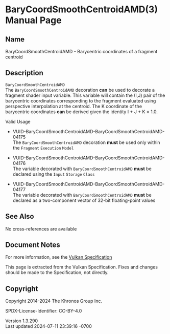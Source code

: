 # BaryCoordSmoothCentroidAMD(3) Manual Page

## Name

BaryCoordSmoothCentroidAMD - Barycentric coordinates of a fragment
centroid



## <a href="#_description" class="anchor"></a>Description

`BaryCoordSmoothCentroidAMD`  
The `BaryCoordSmoothCentroidAMD` decoration **can** be used to decorate
a fragment shader input variable. This variable will contain the (I,J)
pair of the barycentric coordinates corresponding to the fragment
evaluated using perspective interpolation at the centroid. The K
coordinate of the barycentric coordinates **can** be derived given the
identity I + J + K = 1.0.

Valid Usage

- <a
  href="#VUID-BaryCoordSmoothCentroidAMD-BaryCoordSmoothCentroidAMD-04175"
  id="VUID-BaryCoordSmoothCentroidAMD-BaryCoordSmoothCentroidAMD-04175"></a>
  VUID-BaryCoordSmoothCentroidAMD-BaryCoordSmoothCentroidAMD-04175  
  The `BaryCoordSmoothCentroidAMD` decoration **must** be used only
  within the `Fragment` `Execution` `Model`

- <a
  href="#VUID-BaryCoordSmoothCentroidAMD-BaryCoordSmoothCentroidAMD-04176"
  id="VUID-BaryCoordSmoothCentroidAMD-BaryCoordSmoothCentroidAMD-04176"></a>
  VUID-BaryCoordSmoothCentroidAMD-BaryCoordSmoothCentroidAMD-04176  
  The variable decorated with `BaryCoordSmoothCentroidAMD` **must** be
  declared using the `Input` `Storage` `Class`

- <a
  href="#VUID-BaryCoordSmoothCentroidAMD-BaryCoordSmoothCentroidAMD-04177"
  id="VUID-BaryCoordSmoothCentroidAMD-BaryCoordSmoothCentroidAMD-04177"></a>
  VUID-BaryCoordSmoothCentroidAMD-BaryCoordSmoothCentroidAMD-04177  
  The variable decorated with `BaryCoordSmoothCentroidAMD` **must** be
  declared as a two-component vector of 32-bit floating-point values

## <a href="#_see_also" class="anchor"></a>See Also

No cross-references are available

## <a href="#_document_notes" class="anchor"></a>Document Notes

For more information, see the <a
href="https://registry.khronos.org/vulkan/specs/1.3-extensions/html/vkspec.html#BaryCoordSmoothCentroidAMD"
target="_blank" rel="noopener">Vulkan Specification</a>

This page is extracted from the Vulkan Specification. Fixes and changes
should be made to the Specification, not directly.

## <a href="#_copyright" class="anchor"></a>Copyright

Copyright 2014-2024 The Khronos Group Inc.

SPDX-License-Identifier: CC-BY-4.0

Version 1.3.290  
Last updated 2024-07-11 23:39:16 -0700
